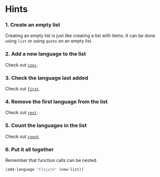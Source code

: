 # Hints

### 1. Create an empty list
Creating an empty list is just like creating a list with items. It can be done using `list` or using `quote` on an empty list.

### 2. Add a new language to the list
 
Check out [`cons`](https://clojuredocs.org/clojure.core/cons).
 
### 3. Check the language last added

Check out [`first`](https://clojuredocs.org/clojure.core/first).

### 4. Remove the first language from the list

Check out [`rest`](https://clojuredocs.org/clojure.core/rest).

### 5. Count the languages in the list

Check out [`count`](https://clojuredocs.org/clojure.core/count).

### 6. Put it all together

Remember that function calls can be nested.

``` clojure
(add-language "Clojure" (new-list))
```
